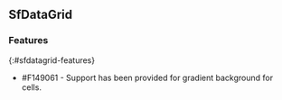 ## SfDataGrid

### Features
{:#sfdatagrid-features}

* \#F149061 - Support has been provided for gradient background for cells.